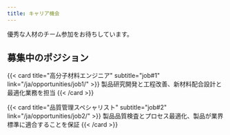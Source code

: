 ```yaml
---
title: キャリア機会
---
```


優秀な人材のチーム参加をお待ちしています。

## 募集中のポジション

{{< card title="高分子材料エンジニア" subtitle="job#1" link="/ja/opportunities/job1/" >}}
製品研究開発と工程改善、新材料配合設計と最適化業務を担当
{{< /card >}}

{{< card title="品質管理スペシャリスト" subtitle="job#2" link="/ja/opportunities/job2/" >}}
製品品質検査とプロセス最適化、製品が業界標準に適合することを保証
{{< /card >}}